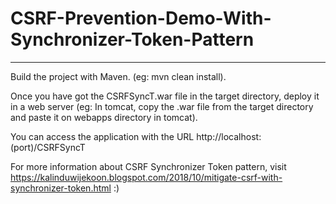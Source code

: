 # CSRF-Prevention-Demo-With-Synchronizer-Token-Pattern
------------------------------------------------------

Build the project with Maven. (eg: mvn clean install).

Once you have got the CSRFSyncT.war file in the target directory, deploy it in a web server (eg: In tomcat, copy the .war file from the target directory and paste it on webapps directory in tomcat).

You can access the application with the URL http://localhost:(port)/CSRFSyncT

For more information about CSRF Synchronizer Token pattern, visit https://kalinduwijekoon.blogspot.com/2018/10/mitigate-csrf-with-synchronizer-token.html :) 

